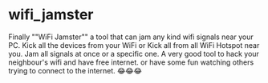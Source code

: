 # wifi_jamster
Finally ""WiFi Jamster"" a tool that can jam any kind wifi signals near your PC. Kick all the devices from your WiFi or Kick all from all WiFi Hotspot near you. Jam all signals at once or a specific one. A very good tool to hack your neighbour's wifi and have free internet. or have some fun watching others trying to connect to the internet. 😂😂😂
